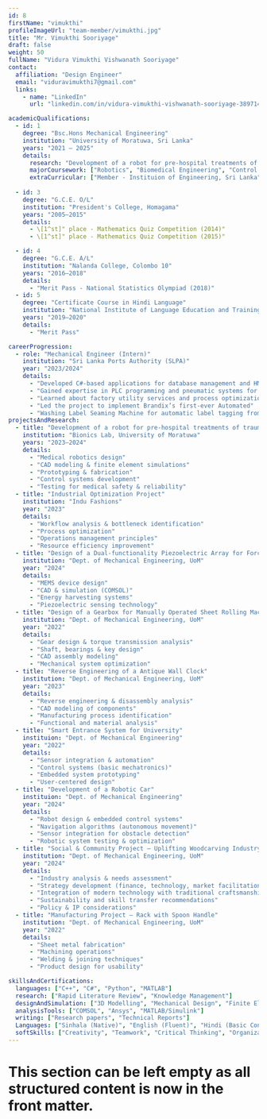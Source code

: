 ```yaml
---
id: 8
firstName: "vimukthi"
profileImageUrl: "team-member/vimukthi.jpg"
title: "Mr. Vimukthi Sooriyage"
draft: false
weight: 50
fullName: "Vidura Vimukthi Vishwanath Sooriyage"
contact:
  affiliation: "Design Engineer"
  email: "viduravimukthi7@gmail.com"
  links:
    - name: "LinkedIn"
      url: "linkedin.com/in/vidura-vimukthi-vishwanath-sooriyage-389714344"

academicQualifications:
  - id: 1
    degree: "Bsc.Hons Mechanical Engineering"
    institution: "University of Moratuwa, Sri Lanka"
    years: "2021 – 2025"
    details:
      research: "Development of a robot for pre-hospital treatments of traumatic bleeding wounds"
      majorCoursework: ["Robotics", "Biomedical Engineering", "Control Systems"]
      extraCurricular: ["Member - Instituion of Engineering, Sri Lanka", "Student Affiliate Member - Institution of Mechanical Engineers", "Member - Students for Exploration and Development of Space (SEDS), University of Moratuwa"]
     
  - id: 3
    degree: "G.C.E. O/L"
    institution: "President's College, Homagama"
    years: "2005–2015"
    details:
      - \[1^st]" place - Mathematics Quiz Competition (2014)"
      - \[1^st]" place - Mathematics Quiz Competition (2015)"

  - id: 4
    degree: "G.C.E. A/L"
    institution: "Nalanda College, Colombo 10"
    years: "2016–2018"
    details:
      - "Merit Pass - National Statistics Olympiad (2018)"
  - id: 5
    degree: "Certificate Course in Hindi Language"
    institution: "National Institute of Language Education and Training - Ministry of Public Service, Provincial Councils and Local Government"
    years: "2019–2020"
    details:
      - "Merit Pass"

careerProgression:
  - role: "Mechanical Engineer (Intern)"
    institution: "Sri Lanka Ports Authority (SLPA)"
    year: "2023/2024"
    details:
      - "Developed C#-based applications for database management and HMI systems."
      - "Gained expertise in PLC programming and pneumatic systems for industrial automation." 
      - "Learned about factory utility services and process optimization."
      - "Led the project to implement Brandix’s first-ever Automated"
      - "Washing Label Seaming Machine for automatic label tagging from the scratch."
projectsAndResearch:
  - title: "Development of a robot for pre-hospital treatments of traumatic bleeding wounds"
    institution: "Bionics Lab, University of Moratuwa"
    years: "2023–2024"
    details:
      - "Medical robotics design"
      - "CAD modeling & finite element simulations"
      - "Prototyping & fabrication"
      - "Control systems development"
      - "Testing for medical safety & reliability"
  - title: "Industrial Optimization Project"
    institution: "Indu Fashions"
    year: "2023"
    details:
      - "Workflow analysis & bottleneck identification"
      - "Process optimization"
      - "Operations management principles"
      - "Resource efficiency improvement"
  - title: "Design of a Dual-functionality Piezoelectric Array for Force Measurement & Energy Harvesting"
    institution: "Dept. of Mechanical Engineering, UoM"
    year: "2024"
    details:
      - "MEMS device design"
      - "CAD & simulation (COMSOL)"
      - "Energy harvesting systems"
      - "Piezoelectric sensing technology"
  - title: "Design of a Gearbox for Manually Operated Sheet Rolling Machine"
    institution: "Dept. of Mechanical Engineering, UoM"
    year: "2022"
    details:
      - "Gear design & torque transmission analysis"
      - "Shaft, bearings & key design"
      - "CAD assembly modeling"
      - "Mechanical system optimization"
  - title: "Reverse Engineering of a Antique Wall Clock"
    institution: "Dept. of Mechanical Engineering, UoM"
    year: "2023"
    details:
      - "Reverse engineering & disassembly analysis"
      - "CAD modeling of components"
      - "Manufacturing process identification"
      - "Functional and material analysis"
  - title: "Smart Entrance System for University"
    instituion: "Dept. of Mechanical Engineering"
    year: "2022"
    details: 
      - "Sensor integration & automation"
      - "Control systems (basic mechatronics)"
      - "Embedded system prototyping"
      - "User-centered design"
  - title: "Development of a Robotic Car"
    instituion: "Dept. of Mechanical Engineering"
    year: "2024"
    details:
      - "Robot design & embedded control systems"
      - "Navigation algorithms (autonomous movement)"
      - "Sensor integration for obstacle detection"
      - "Robotic system testing & optimization"
  - title: "Social & Community Project – Uplifting Woodcarving Industry"
    institution: "Dept. of Mechanical Engineering, UoM"
    year: "2024"
    details:
      - "Industry analysis & needs assessment"
      - "Strategy development (finance, technology, market facilitation)"
      - "Integration of modern technology with traditional craftsmanship"
      - "Sustainability and skill transfer recommendations"
      - "Policy & IP considerations"
  - title: "Manufacturing Project – Rack with Spoon Handle"
    institution: "Dept. of Mechanical Engineering, UoM"
    year: "2022"
    details:
      - "Sheet metal fabrication"
      - "Machining operations"
      - "Welding & joining techniques"
      - "Product design for usability"

skillsAndCertifications:
  languages: ["C++", "C#", "Python", "MATLAB"]
  research: ["Rapid Literature Review", "Knowledge Management"]
  designAndSimulation: ["3D Modelling", "Mechanical Design", "Finite Element Analysis", "Control Systems", "Optimization", "Advanced Operational Research", "Manufacturing Processes"]
  analysisTools: ["COMSOL", "Ansys", "MATLAB/Simulink"]
  writing: ["Research papers", "Technical Reports"]
  Languages: ["Sinhala (Native)", "English (Fluent)", "Hindi (Basic Conversational Level)", "Chinese (Basic Conversational Level)"]
  softSkills: ["Creativity", "Teamwork", "Critical Thinking", "Organization Skills"]
---
```

# This section can be left empty as all structured content is now in the front matter.